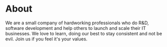 # About

We are a small company of hardworking professionals who do R&D, software development and help others to launch and scale their IT businesses. We love to learn, doing our best to stay consistent and not be evil. Join us if you feel it's your values.
